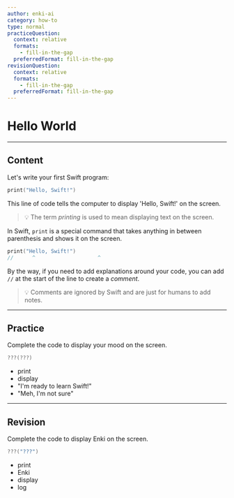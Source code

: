 ```yaml
---
author: enki-ai
category: how-to
type: normal
practiceQuestion:
  context: relative
  formats:
    - fill-in-the-gap
  preferredFormat: fill-in-the-gap
revisionQuestion:
  context: relative
  formats:
    - fill-in-the-gap
  preferredFormat: fill-in-the-gap
---
```


# Hello World

---
## Content

Let's write your first Swift program:

```swift
print("Hello, Swift!")
```

This line of code tells the computer to display 'Hello, Swift!' on the screen.

> 💡 The term *printing* is used to mean displaying text on the screen.

In Swift, `print` is a special command that takes anything in between parenthesis and shows it on the screen.

```swift
print("Hello, Swift!")
//      ^                    ^
```
By the way, if you need to add explanations around your code, you can add `//` at the start of the line to create a *comment*.

> 💡 Comments are ignored by Swift and are just for humans to add notes.

---
## Practice

Complete the code to display your mood on the screen.

```swift
???(???)
```

- print
- display
- "I'm ready to learn Swift!"
- "Meh, I'm not sure"

---
## Revision

Complete the code to display Enki on the screen.

```swift
???("???")
```

- print
- Enki
- display
- log
